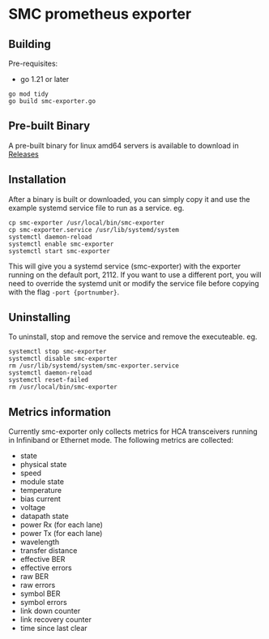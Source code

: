 # SMC prometheus exporter
## Building
Pre-requisites:
- go 1.21 or later
```
go mod tidy
go build smc-exporter.go
```
## Pre-built Binary
A pre-built binary for linux amd64 servers is available to download in [Releases](https://github.com/smc-public/smc-exporter/releases)

## Installation
After a binary is built or downloaded, you can simply copy it and use the example systemd service file to run as a service. eg.
```
cp smc-exporter /usr/local/bin/smc-exporter
cp smc-exporter.service /usr/lib/systemd/system
systemctl daemon-reload
systemctl enable smc-exporter
systemctl start smc-exporter
```
This will give you a systemd service (smc-exporter) with the exporter running on the default port, 2112. If you want to use a different port, you will need to override the systemd unit or modify the service file before copying with the flag `-port {portnumber}`. 
## Uninstalling
To uninstall, stop and remove the service and remove the executeable.  eg.
```
systemctl stop smc-exporter
systemctl disable smc-exporter
rm /usr/lib/systemd/system/smc-exporter.service
systemctl daemon-reload
systemctl reset-failed
rm /usr/local/bin/smc-exporter
```

## Metrics information
Currently smc-exporter only collects metrics for HCA transceivers running in Infiniband or Ethernet mode. The following metrics are collected:
- state
- physical state
- speed
- module state
- temperature
- bias current
- voltage
- datapath state
- power Rx (for each lane)
- power Tx (for each lane)
- wavelength
- transfer distance
- effective BER
- effective errors
- raw BER
- raw errors
- symbol BER
- symbol errors
- link down counter
- link recovery counter
- time since last clear

